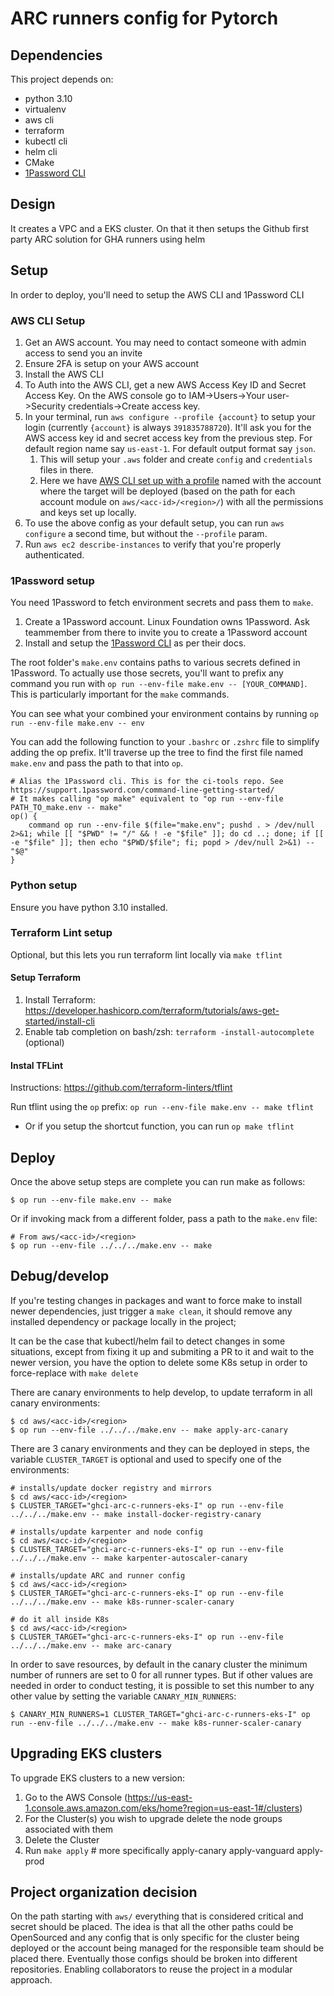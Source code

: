 # ARC runners config for Pytorch

## Dependencies

This project depends on:

  * python 3.10
  * virtualenv
  * aws cli
  * terraform
  * kubectl cli
  * helm cli
  * CMake
  * [1Password CLI](https://developer.1password.com/docs/cli/)

## Design

It creates a VPC and a EKS cluster. On that it then setups the Github first party ARC solution for GHA runners using helm

## Setup
In order to deploy, you'll need to setup the AWS CLI and 1Password CLI

### AWS CLI Setup
1. Get an AWS account. You may need to contact someone with admin access to send you an invite
2. Ensure 2FA is setup on your AWS account
3. Install the AWS CLI
4. To Auth into the AWS CLI, get a new AWS Access Key ID and Secret Access Key. On the AWS console go to IAM->Users->Your user->Security credentials->Create access key.
5. In your terminal, run `aws configure --profile {account}` to setup your login (currently `{account}` is always `391835788720`). It'll ask you for the AWS access key id and secret access key from the previous step.  For default region name say `us-east-1`. For default output format say `json`.
    1. This will setup your `.aws` folder and create `config` and `credentials` files in there.
    2. Here we have [AWS CLI set up with a profile](https://docs.aws.amazon.com/cli/latest/userguide/cli-configure-files.html) named with the account where the target will be deployed (based on the path for each account module on `aws/<acc-id>/<region>/`) with all the permissions and keys set up locally.
6. To use the above config as your default setup, you can run `aws configure` a second time, but without the `--profile` param.
7. Run `aws ec2 describe-instances` to verify that you're properly authenticated.

### 1Password setup
You need 1Password to fetch environment secrets and pass them to `make`.

1. Create a 1Password account. Linux Foundation owns 1Password. Ask teammember from there to invite you to create a 1Password account
2. Install and setup the [1Password CLI](https://developer.1password.com/docs/cli/) as per their docs.

The root folder's `make.env` contains paths to various secrets defined in 1Password. To actually use those secrets, you'll want to prefix any command you run with `op run --env-file make.env -- [YOUR_COMMAND]`. This is particularly important for the `make` commands.

You can see what your combined your environment contains by running `op run --env-file make.env -- env`

You can add the following function to your `.bashrc` or `.zshrc` file to simplify adding the op prefix. It'll traverse up the tree to find the first file named `make.env` and pass the path to that into `op`.

```
# Alias the 1Password cli. This is for the ci-tools repo. See https://support.1password.com/command-line-getting-started/
# It makes calling "op make" equivalent to "op run --env-file PATH_TO_make.env -- make"
op() {
    command op run --env-file $(file="make.env"; pushd . > /dev/null 2>&1; while [[ "$PWD" != "/" && ! -e "$file" ]]; do cd ..; done; if [[ -e "$file" ]]; then echo "$PWD/$file"; fi; popd > /dev/null 2>&1) -- "$@"
}
```

### Python setup
Ensure you have python 3.10 installed.

### Terraform Lint setup
Optional, but this lets you run terraform lint locally via `make tflint`

#### Setup Terraform
1. Install Terraform: https://developer.hashicorp.com/terraform/tutorials/aws-get-started/install-cli
2. Enable tab completion on bash/zsh: `terraform -install-autocomplete` (optional)

#### Instal TFLint
Instructions: https://github.com/terraform-linters/tflint

Run tflint using the `op` prefix: `op run --env-file make.env -- make tflint`
- Or if you setup the shortcut function, you can run `op make tflint`

## Deploy
Once the above setup steps are complete you can run make as follows:

```
$ op run --env-file make.env -- make
```

Or if invoking mack from a different folder, pass a path to the `make.env` file:
```
# From aws/<acc-id>/<region>
$ op run --env-file ../../../make.env -- make
```

## Debug/develop

If you're testing changes in packages and want to force make to install newer dependencies, just trigger a `make clean`, it should remove any installed dependency or package locally in the project;

It can be the case that kubectl/helm fail to detect changes in some situations, except from fixing it up and submiting a PR to it and wait to the newer version, you have the option to delete some K8s setup in order to force-replace with `make delete`

There are canary environments to help develop, to update terraform in all canary environments:

```
$ cd aws/<acc-id>/<region>
$ op run --env-file ../../../make.env -- make apply-arc-canary
```

There are 3 canary environments and they can be deployed in steps, the variable `CLUSTER_TARGET` is optional and used to specify one of the environments:

```
# installs/update docker registry and mirrors
$ cd aws/<acc-id>/<region>
$ CLUSTER_TARGET="ghci-arc-c-runners-eks-I" op run --env-file ../../../make.env -- make install-docker-registry-canary

# installs/update karpenter and node config
$ cd aws/<acc-id>/<region>
$ CLUSTER_TARGET="ghci-arc-c-runners-eks-I" op run --env-file ../../../make.env -- make karpenter-autoscaler-canary

# installs/update ARC and runner config
$ cd aws/<acc-id>/<region>
$ CLUSTER_TARGET="ghci-arc-c-runners-eks-I" op run --env-file ../../../make.env -- make k8s-runner-scaler-canary

# do it all inside K8s
$ cd aws/<acc-id>/<region>
$ CLUSTER_TARGET="ghci-arc-c-runners-eks-I" op run --env-file ../../../make.env -- make arc-canary
```

In order to save resources, by default in the canary cluster the minimum number of runners are set to 0 for all runner types. But if other values are needed in order to conduct testing, it is possible to set this number to any other value by setting the variable `CANARY_MIN_RUNNERS`:

```
$ CANARY_MIN_RUNNERS=1 CLUSTER_TARGET="ghci-arc-c-runners-eks-I" op run --env-file ../../../make.env -- make k8s-runner-scaler-canary
```

## Upgrading EKS clusters

To upgrade EKS clusters to a new version:

1. Go to the AWS Console (https://us-east-1.console.aws.amazon.com/eks/home?region=us-east-1#/clusters)
2. For the Cluster(s) you wish to upgrade delete the node groups associated with them
3. Delete the Cluster
4. Run `make apply`  # more specifically apply-canary apply-vanguard apply-prod


## Project organization decision

On the path starting with `aws/` everything that is considered critical and secret should be placed. The idea is that all the other paths could be OpenSourced and any config that is only specific for the cluster being deployed or the account being managed for the responsible team should be placed there. Eventually those configs should be broken into different repositories. Enabling collaborators to reuse the project in a modular approach.
